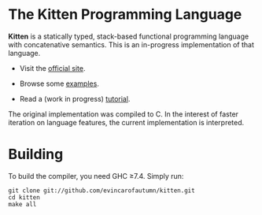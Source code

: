 # The Kitten Programming Language

**Kitten** is a statically typed, stack-based functional programming language with concatenative semantics. This is an in-progress implementation of that language.

 * Visit the [official site][site].

 * Browse some [examples][examples].

 * Read a (work in progress) [tutorial][tutorial].

The original implementation was compiled to C. In the interest of faster iteration on language features, the current implementation is interpreted.

# Building

To build the compiler, you need GHC ≥7.4. Simply run:

```
git clone git://github.com/evincarofautumn/kitten.git
cd kitten
make all
```

[examples]: https://github.com/evincarofautumn/kitten/tree/master/examples
[site]: http://kittenlang.org/
[tutorial]: http://kittenlang.org/tutorial/
